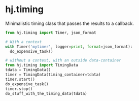 # hj.timing
Minimalistic timing class that passes the results to a callback.

```py
from hj.timing import Timer, json_format

# With a context
with Timer('mytimer', logger=print, format=json_format):
  do_expensive_task()

# without a context, with an outside data-container
from hj.timing import TimingData
tdata = TimingData()
timer = TimingData(timing_container=tdata)
timer.start()
do_expensive_task()
timer.stop()
do_stuff_with_the_timing_data(tdata)
```
